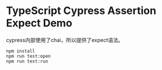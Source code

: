 TypeScript Cypress Assertion Expect Demo
========================================

cypress内部使用了chai，所以提供了expect语法。

```
npm install
npm run test:open
npm run test:run
```
